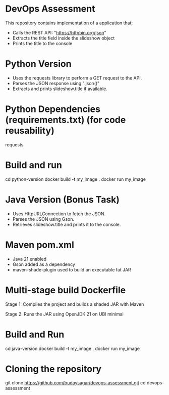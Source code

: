 # DevOps Assessment
This repository contains implementation of a application that;

- Calls the REST API: "https://httpbin.org/json"
- Extracts the title field inside the slideshow object
- Prints the title to the console

# Python Version

- Uses the requests library to perform a GET request to the API.
- Parses the JSON response using ".json()"
- Extracts and prints slideshow.title if available.

# Python Dependencies (requirements.txt) (for code reusability)
requests

# Build and run
cd python-version
docker build -t my_image .
docker run my_image

# Java Version (Bonus Task)

- Uses HttpURLConnection to fetch the JSON.
- Parses the JSON using Gson.
- Retrieves slideshow.title and prints it to the console.

# Maven pom.xml

- Java 21 enabled
- Gson added as a dependency
- maven-shade-plugin used to build an executable fat JAR

# Multi-stage build Dockerfile

Stage 1: Compiles the project and builds a shaded JAR with Maven

Stage 2: Runs the JAR using OpenJDK 21 on UBI minimal

# Build and Run

cd java-version
docker build -t my_image .
docker run my_image

# Cloning the repository

git clone https://github.com/budaysagar/devops-assessment.git
cd devops-assessment

